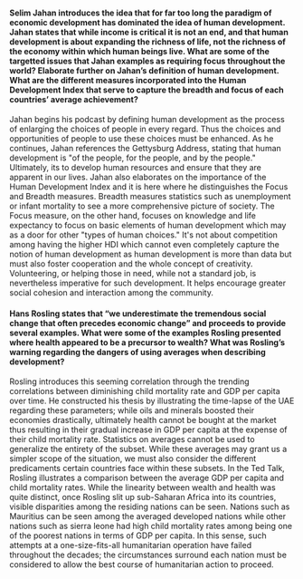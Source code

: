 #### Selim Jahan introduces the idea that for far too long the paradigm of economic development has dominated the idea of human development. Jahan states that while income is critical it is not an end, and that human development is about expanding the richness of life, not the richness of the economy within which human beings live. What are some of the targetted issues that Jahan examples as requiring focus throughout the world? Elaborate further on Jahan’s definition of human development. What are the different measures incorporated into the Human Development Index that serve to capture the breadth and focus of each countries’ average achievement?

Jahan begins his podcast by defining human development as the process of enlarging the choices of people in every regard. Thus the choices and opportunities of people to use these choices must be enhanced. As he continues, Jahan references the Gettysburg Address, stating that human development is "of the people, for the people, and by the people." Ultimately, its to develop human resources and ensure that they are apparent in our lives. Jahan also elaborates on the importance of the Human Development Index and it is here where he distinguishes the Focus and Breadth measures. Breadth measures statistics such as unemployment or infant mortality to see a more comprehensive picture of society. The Focus measure, on the other hand, focuses on knowledge and life expectancy to focus on basic elements of human development which may as a door for other "types of human choices." It's not about competition among having the higher HDI which cannot even completely capture the notion of human development as human development is more than data but must also foster cooperation and the whole concept of creativity. Volunteering, or helping those in need, while not a standard job, is nevertheless imperative for such development. It helps encourage greater social cohesion and interaction among the community. 



#### Hans Rosling states that “we underestimate the tremendous social change that often precedes economic change” and proceeds to provide several examples. What were some of the examples Rosling presented where health appeared to be a precursor to wealth? What was Rosling’s warning regarding the dangers of using averages when describing development?

Rosling introduces this seeming correlation through the trending correlations between diminishing child mortality rate and GDP per capita over time. He constructed his thesis by illustrating the time-lapse of the UAE regarding these parameters; while oils and minerals boosted their economies drastically, ultimately health cannot be bought at the market thus resulting in their gradual increase in GDP per capita at the expense of their child mortality rate. 
Statistics on averages cannot be used to generalize the entirety of the subset. While these averages may grant us a simpler scope of the situation, we must also consider the different predicaments certain countries face within these subsets. In the Ted Talk, Rosling illustrates a comparison between the average GDP per capita and child mortality rates. While the linearity between wealth and health was quite distinct, once Rosling slit up sub-Saharan Africa into its countries, visible disparities among the residing nations can be seen. Nations such as Mauritius can be seen among the averaged developed nations while other nations such as sierra leone had high child mortality rates among being one of the poorest nations in terms of GDP per capita. In this sense, such attempts at a one-size-fits-all humanitarian operation have failed throughout the decades; the circumstances surround each nation must be considered to allow the best course of humanitarian action to proceed. 
